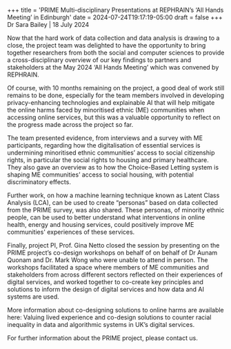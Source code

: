 +++
title = 'PRIME Multi-disciplinary Presentations at REPHRAIN’s ‘All Hands Meeting’ in Edinburgh'
date = 2024-07-24T19:17:19-05:00
draft = false
+++
Dr Sara Bailey | 18 July 2024

Now that the hard work of data collection and data analysis is drawing to a close, the project team was delighted to have the opportunity to bring together researchers from both the social and computer sciences to provide a cross-disciplinary overview of our key findings to partners and stakeholders at the May 2024 ‘All Hands Meeting’ which was convened by REPHRAIN.

Of course, with 10 months remaining on the project, a good deal of work still remains to be done, especially for the team members involved in developing privacy-enhancing technologies and explainable AI that will help mitigate the online harms faced by minoritised ethnic (ME) communities when accessing online services, but this was a valuable opportunity to reflect on the progress made across the project so far.

The team presented evidence, from interviews and a survey with ME participants, regarding how the digitalisation of essential services is undermining minoritised ethnic communities’ access to social citizenship rights, in particular the social rights to housing and primary healthcare. They also gave an overview as to how the Choice-Based Letting system is shaping ME communities’ access to social housing, with potential discriminatory effects.

Further work, on how a machine learning technique known as Latent Class Analysis (LCA), can be used to create “personas” based on data collected from the PRIME survey, was also shared. These personas, of minority ethnic people, can be used to better understand what interventions in online health, energy and housing services, could positively improve ME communities' experiences of these services.

Finally, project PI, Prof. Gina Netto closed the session by presenting on the PRIME project’s co-design workshops on behalf of on behalf of Dr Aunam Quonam and Dr. Mark Wong who were unable to attend in person. The workshops facilitated a space where members of ME communities and stakeholders from across different sectors reflected on their experiences of digital services, and worked together to co-create key principles and solutions to inform the design of digital services and how data and AI systems are used.



More information about co-designing solutions to online harms are available here: Valuing lived experience and co-design solutions to counter racial inequality in data and algorithmic systems in UK’s digital services.

For further information about the PRIME project, please contact us. 
